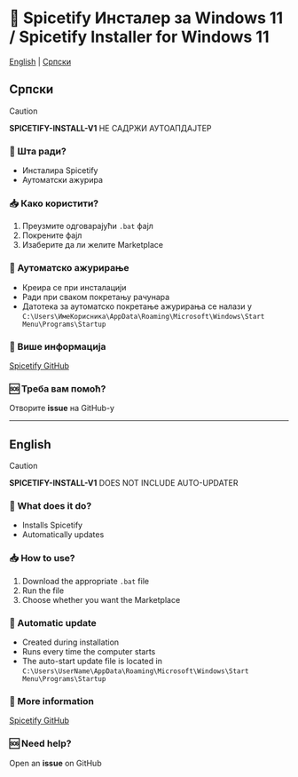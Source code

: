 # 🎵 Spicetify Инсталер за Windows 11 / Spicetify Installer for Windows 11

[English](#english) | [Српски](#serbian)

<a name="serbian"></a>
## Српски

> [!CAUTION]
> **SPICETIFY-INSTALL-V1** НЕ САДРЖИ АУТОАПДАЈТЕР

### 🚀 Шта ради?
- Инсталира Spicetify
- Аутоматски ажурира

### 📥 Како користити?
1. Преузмите одговарајући `.bat` фајл
2. Покрените фајл
3. Изаберите да ли желите Marketplace

### 🔄 Аутоматско ажурирање
- Креира се при инсталацији
- Ради при сваком покретању рачунара
- Датотека за аутоматско покретање ажурирања се налази у `C:\Users\ИмеКорисника\AppData\Roaming\Microsoft\Windows\Start Menu\Programs\Startup`

### 📣 Више информација
[Spicetify GitHub](https://github.com/spicetify/spicetify-cli)

### 🆘 Треба вам помоћ?
Отворите **issue** на GitHub-у

---

<a name="english"></a>
## English

> [!CAUTION]
> **SPICETIFY-INSTALL-V1** DOES NOT INCLUDE AUTO-UPDATER

### 🚀 What does it do?
- Installs Spicetify
- Automatically updates

### 📥 How to use?
1. Download the appropriate `.bat` file
2. Run the file
3. Choose whether you want the Marketplace

### 🔄 Automatic update
- Created during installation
- Runs every time the computer starts
- The auto-start update file is located in `C:\Users\UserName\AppData\Roaming\Microsoft\Windows\Start Menu\Programs\Startup`

### 📣 More information
[Spicetify GitHub](https://github.com/spicetify/spicetify-cli)

### 🆘 Need help?
Open an **issue** on GitHub
